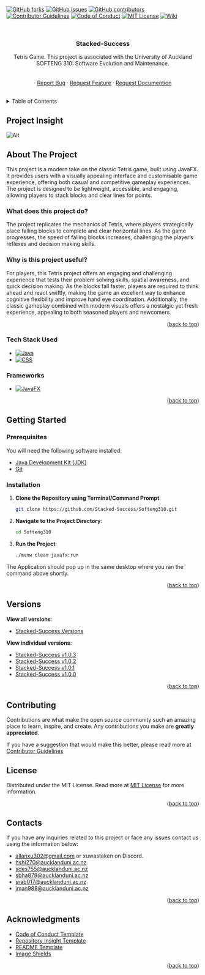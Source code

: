   <!-- PROJECT SHIELDS -->
[![GitHub forks](https://img.shields.io/github/forks/Stacked-Success/Softeng310.svg?style=for-the-badge)](https://github.com/Stacked-Success/Softeng310/network/members)
[![GitHub issues](https://img.shields.io/github/issues/Stacked-Success/Softeng310.svg?style=for-the-badge)](https://github.com/Stacked-Success/Softeng310/issues)
[![GitHub contributors](https://img.shields.io/github/contributors/Stacked-Success/Softeng310.svg?style=for-the-badge)](https://github.com/Stacked-Success/Softeng310/graphs/contributors)
[![Contributor Guidelines](https://img.shields.io/badge/Contributor-Guidelines-blue.svg?style=for-the-badge)](./CONTRIBUTING.md)
[![Code of Conduct](https://img.shields.io/badge/Code%20of%20Conduct-2.1-4baaaa.svg?style=for-the-badge)](./CODE_OF_CONDUCT.md)
[![MIT License](https://img.shields.io/github/license/Stacked-Success/Softeng310.svg?style=for-the-badge)](https://github.com/Stacked-Success/Softeng310/blob/main/LICENSE)
[![Wiki](https://img.shields.io/badge/Wiki-Documentation-brightgreen.svg?style=for-the-badge)](https://github.com/Stacked-Success/Softeng310/wiki)



<br />
<div align="center">
  <h3 align="center">Stacked-Success</h3>

  <p align="center">
    Tetris Game. This project is associated with the University of Auckland SOFTENG 310: Software Evolution and Maintenance.
    <br />
    <br />
    <br />
    ·
 <a href="https://github.com/Stacked-Success/Softeng310/issues/new?labels=bug&template=bug_report.md">Report Bug</a>
·
<a href="https://github.com/Stacked-Success/Softeng310/issues/new?labels=enhancement&template=feature_request.md">Request Feature</a>
·
<a href="https://github.com/Stacked-Success/Softeng310/issues/new?labels=documentation&template=documentation_request.md">Request Documention</a>

</div>
<br />



<!-- TABLE OF CONTENTS -->
<details>
  <summary>Table of Contents</summary>
  <ol>
    <li><a href="#project-insight">Project Insight</a></li>
    <li>
      <a href="#about-the-project">About The Project</a>
      <ul>
        <li><a href="#what-does-this-project-do">What does this project do?</a></li>
        <li><a href="#why-is-this-project-useful">Why is this project useful?</a></li>
        <li><a href="#tech-stack-used">Tech Stack Used</a></li>
      </ul>
    </li>
    <li>
      <a href="#getting-started">Getting Started</a>
      <ul>
        <li><a href="#prerequisites">Prerequisites</a></li>
        <li><a href="#installation">Installation</a></li>
      </ul>
    </li>
    <li><a href="#versions">Versions</a></li>
    <li><a href="#contributing">Contributing</a></li>
    <li><a href="#license">License</a></li>
     <li><a href="#contacts">Contacts</a></li>
    <li><a href="#acknowledgments">Acknowledgments</a></li>
  </ol>
</details>



## Project Insight
![Alt](https://repobeats.axiom.co/api/embed/b445069b05d5e2016ee6479f1755bef4ac854a09.svg "Repobeats analytics image")

<!-- ABOUT THE PROJECT -->
## About The Project
This project is a modern take on the classic Tetris game, built using JavaFX. It provides users with a visually appealing interface and customisable game experience, offering both casual and competitive gameplay experiences. The project is designed to be lightweight, accessible, and engaging, allowing players to stack blocks and clear lines for points.

### What does this project do?
The project replicates the mechanics of Tetris, where players strategically place falling blocks to complete and clear horizontal lines. As the game progresses, the speed of falling blocks increases, challenging the player’s reflexes and decision making skills.

### Why is this project useful?
For players, this Tetris project offers an engaging and challenging experience that tests their problem solving skills, spatial awareness, and quick decision making. As the blocks fall faster, players are required to think ahead and react swiftly, making the game an excellent way to enhance cognitive flexibility and improve hand eye coordination. Additionally, the classic gameplay combined with modern visuals offers a nostalgic yet fresh experience, appealing to both seasoned players and newcomers.
<p align="right">(<a href="#readme-top">back to top</a>)</p>

### Tech Stack Used

* [![Java](https://img.shields.io/badge/Java-007396.svg?style=for-the-badge&logo=java&logoColor=white)](https://www.java.com/)
* [![CSS](https://img.shields.io/badge/CSS-1572B6.svg?style=for-the-badge&logo=css3&logoColor=white)](https://developer.mozilla.org/en-US/docs/Web/CSS)

### Frameworks
* [![JavaFX](https://img.shields.io/badge/JavaFX-3776AB.svg?style=for-the-badge&logo=java&logoColor=white)](https://openjfx.io/)


<p align="right">(<a href="#readme-top">back to top</a>)</p>



<!-- GETTING STARTED -->
## Getting Started

### Prerequisites

You will need the following software installed:
* [Java Development Kit (JDK)](https://www.oracle.com/java/technologies/javase-downloads.html)
* [Git](https://git-scm.com/downloads)

### Installation

1. **Clone the Repository using Terminal/Command Prompt**:

     ```sh
     git clone https://github.com/Stacked-Success/Softeng310.git
     ```

3. **Navigate to the Project Directory**:
     ```sh
     cd Softeng310
     ```

4. **Run the Project**:
   ```sh
   ./mvnw clean javafx:run
   ```
  The Application should pop up in the same desktop where you ran the command above shortly.

<p align="right">(<a href="#readme-top">back to top</a>)</p>


## Versions
 **View all versions**:
* [Stacked-Success Versions](https://github.com/Stacked-Success/Softeng310/releases)

 **View individual versions**:
* [Stacked-Success v1.0.3](https://github.com/Stacked-Success/Softeng310/releases/tag/v1.0.3)
* [Stacked-Success v1.0.2](https://github.com/Stacked-Success/Softeng310/releases/tag/v1.0.2)
* [Stacked-Success v1.0.1](https://github.com/Stacked-Success/Softeng310/releases/tag/v1.0.1)
* [Stacked-Success v1.0.0](https://github.com/Stacked-Success/Softeng310/releases/tag/v1.0.0)


<p align="right">(<a href="#readme-top">back to top</a>)</p>


<!-- CONTRIBUTING -->
## Contributing

Contributions are what make the open source community such an amazing place to learn, inspire, and create. Any contributions you make are **greatly appreciated**.

If you have a suggestion that would make this better, please read more at [Contributor Guidelines](./CONTRIBUTING.md)


<!-- LICENSE -->
## License

Distributed under the MIT License. Read more at [MIT License](./LICENSE) for more information.

<p align="right">(<a href="#readme-top">back to top</a>)</p>

<!-- CONTACTSE -->
## Contacts

If you have any inquiries related to this project or face any issues contact us using the information below:
* allanxu302@gmail.com or xuwastaken on Discord.
* hshi270@aucklanduni.ac.nz
* sdes755@aucklanduni.ac.nz
* sbha878@aucklanduni.ac.nz
* srab017@aucklanduni.ac.nz
* jman988@aucklanduni.ac.nz

<p align="right">(<a href="#readme-top">back to top</a>)</p>


<!-- ACKNOWLEDGMENTS -->
## Acknowledgments

* [Code of Conduct Template](https://www.contributor-covenant.org/)
* [Repository Insight Template](https://repobeats.axiom.co/)
* [README Template](https://github.com/othneildrew/Best-README-Template?tab=readme-ov-file)
* [Image Shields](https://shields.io)


<p align="right">(<a href="#readme-top">back to top</a>)</p>